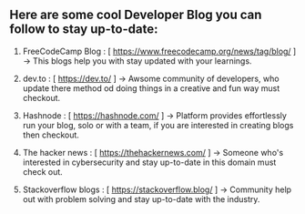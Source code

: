 ## Here are some cool Developer Blog you can follow to stay up-to-date:

1. FreeCodeCamp Blog : [ https://www.freecodecamp.org/news/tag/blog/ ] -> This blogs help you with stay updated with your learnings.

2. dev.to : [ https://dev.to/ ] ->  Awsome community of developers, who update there method od doing things in a creative and fun way must checkout.

3. Hashnode : [ https://hashnode.com/ ] -> Platform provides effortlessly run your blog, solo or with a team, if you are interested in creating blogs then checkout.

4. The hacker news :  [ https://thehackernews.com/ ] -> Someone who's interested in cybersecurity and stay up-to-date in this domain must check out.

5. Stackoverflow blogs : [ https://stackoverflow.blog/ ] -> Community help out with problem solving and stay up-to-date with the industry.   
